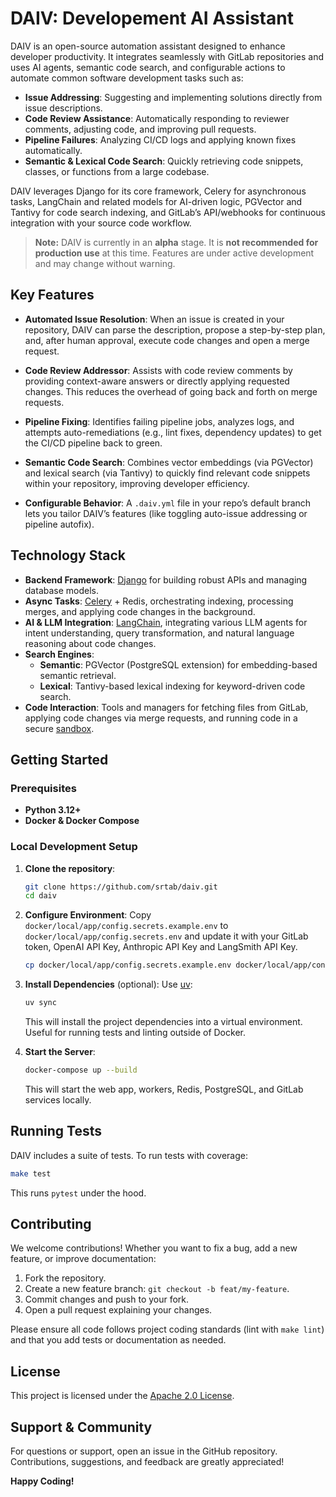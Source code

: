 # DAIV: Developement AI Assistant

DAIV is an open-source automation assistant designed to enhance developer productivity. It integrates seamlessly with GitLab repositories and uses AI agents, semantic code search, and configurable actions to automate common software development tasks such as:

- **Issue Addressing**: Suggesting and implementing solutions directly from issue descriptions.
- **Code Review Assistance**: Automatically responding to reviewer comments, adjusting code, and improving pull requests.
- **Pipeline Failures**: Analyzing CI/CD logs and applying known fixes automatically.
- **Semantic & Lexical Code Search**: Quickly retrieving code snippets, classes, or functions from a large codebase.

DAIV leverages Django for its core framework, Celery for asynchronous tasks, LangChain and related models for AI-driven logic, PGVector and Tantivy for code search indexing, and GitLab’s API/webhooks for continuous integration with your source code workflow.

> **Note:** DAIV is currently in an **alpha** stage. It is **not recommended for production use** at this time. Features are under active development and may change without warning.

## Key Features

- **Automated Issue Resolution**: When an issue is created in your repository, DAIV can parse the description, propose a step-by-step plan, and, after human approval, execute code changes and open a merge request.

- **Code Review Addressor**: Assists with code review comments by providing context-aware answers or directly applying requested changes. This reduces the overhead of going back and forth on merge requests.

- **Pipeline Fixing**: Identifies failing pipeline jobs, analyzes logs, and attempts auto-remediations (e.g., lint fixes, dependency updates) to get the CI/CD pipeline back to green.

- **Semantic Code Search**: Combines vector embeddings (via PGVector) and lexical search (via Tantivy) to quickly find relevant code snippets within your repository, improving developer efficiency.

- **Configurable Behavior**: A `.daiv.yml` file in your repo’s default branch lets you tailor DAIV’s features (like toggling auto-issue addressing or pipeline autofix).

## Technology Stack

- **Backend Framework**: [Django](https://www.djangoproject.com/) for building robust APIs and managing database models.
- **Async Tasks**: [Celery](https://docs.celeryproject.org/) + Redis, orchestrating indexing, processing merges, and applying code changes in the background.
- **AI & LLM Integration**: [LangChain](https://langchain.ai/), integrating various LLM agents for intent understanding, query transformation, and natural language reasoning about code changes.
- **Search Engines**:
  - **Semantic**: PGVector (PostgreSQL extension) for embedding-based semantic retrieval.
  - **Lexical**: Tantivy-based lexical indexing for keyword-driven code search.
- **Code Interaction**: Tools and managers for fetching files from GitLab, applying code changes via merge requests, and running code in a secure [sandbox](https://github.com/srtab/daiv-sandbox/).

## Getting Started

### Prerequisites

- **Python 3.12+**
- **Docker & Docker Compose**

### Local Development Setup

1. **Clone the repository**:

   ```bash
   git clone https://github.com/srtab/daiv.git
   cd daiv
   ```

2. **Configure Environment**:
   Copy `docker/local/app/config.secrets.example.env` to `docker/local/app/config.secrets.env` and update it with your GitLab token, OpenAI API Key, Anthropic API Key and LangSmith API Key.

   ```bash
   cp docker/local/app/config.secrets.example.env docker/local/app/config.secrets.env
   ```

3. **Install Dependencies** (optional):
   Use [uv](https://astral.sh/uv/):

   ```bash
   uv sync
   ```

   This will install the project dependencies into a virtual environment. Useful for running tests and linting outside of Docker.

4. **Start the Server**:

   ```bash
   docker-compose up --build
   ```

   This will start the web app, workers, Redis, PostgreSQL, and GitLab services locally.

## Running Tests

DAIV includes a suite of tests. To run tests with coverage:

```bash
make test
```

This runs `pytest` under the hood.

## Contributing

We welcome contributions! Whether you want to fix a bug, add a new feature, or improve documentation:

1. Fork the repository.
2. Create a new feature branch: `git checkout -b feat/my-feature`.
3. Commit changes and push to your fork.
4. Open a pull request explaining your changes.

Please ensure all code follows project coding standards (lint with `make lint`) and that you add tests or documentation as needed.

## License

This project is licensed under the [Apache 2.0 License](LICENSE).

## Support & Community

For questions or support, open an issue in the GitHub repository. Contributions, suggestions, and feedback are greatly appreciated!

**Happy Coding!**
